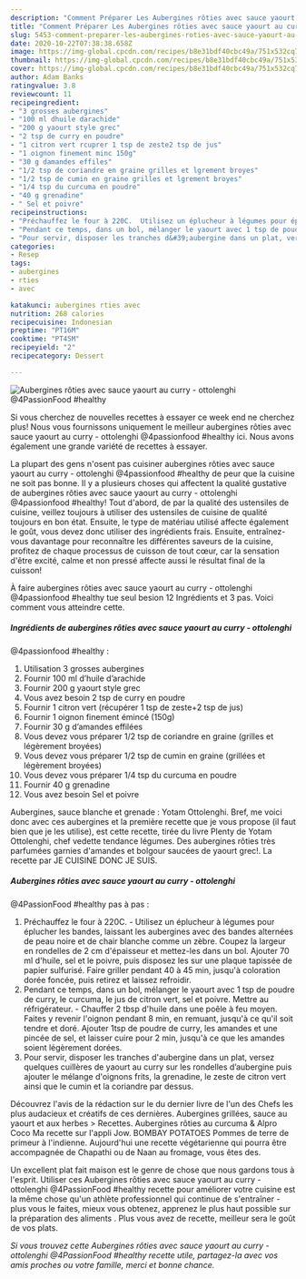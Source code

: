 ```yaml
---
description: "Comment Préparer Les Aubergines rôties avec sauce yaourt au curry - ottolenghi @4PassionFood #healthy"
title: "Comment Préparer Les Aubergines rôties avec sauce yaourt au curry - ottolenghi @4PassionFood #healthy"
slug: 5453-comment-preparer-les-aubergines-roties-avec-sauce-yaourt-au-curry-ottolenghi-4passionfood-healthy
date: 2020-10-22T07:38:38.658Z
image: https://img-global.cpcdn.com/recipes/b8e31bdf40cbc49a/751x532cq70/aubergines-roties-avec-sauce-yaourt-au-curry-ottolenghi-4passionfood-healthy-photo-principale-de-la-recette.jpg
thumbnail: https://img-global.cpcdn.com/recipes/b8e31bdf40cbc49a/751x532cq70/aubergines-roties-avec-sauce-yaourt-au-curry-ottolenghi-4passionfood-healthy-photo-principale-de-la-recette.jpg
cover: https://img-global.cpcdn.com/recipes/b8e31bdf40cbc49a/751x532cq70/aubergines-roties-avec-sauce-yaourt-au-curry-ottolenghi-4passionfood-healthy-photo-principale-de-la-recette.jpg
author: Adam Banks
ratingvalue: 3.8
reviewcount: 11
recipeingredient:
- "3 grosses aubergines"
- "100 ml dhuile darachide"
- "200 g yaourt style grec"
- "2 tsp de curry en poudre"
- "1 citron vert rcuprer 1 tsp de zeste2 tsp de jus"
- "1 oignon finement minc 150g"
- "30 g damandes effiles"
- "1/2 tsp de coriandre en graine grilles et lgrement broyes"
- "1/2 tsp de cumin en graine grilles et lgrement broyes"
- "1/4 tsp du curcuma en poudre"
- "40 g grenadine"
- " Sel et poivre"
recipeinstructions:
- "Préchauffez le four à 220C.  Utilisez un éplucheur à légumes pour éplucher les bandes, laissant les aubergines avec des bandes alternées de peau noire et de chair blanche comme un zèbre. Coupez la largeur en rondelles de 2 cm d&#39;épaisseur et mettez-les dans un bol. Ajouter 70 ml d&#39;huile, sel et le poivre, puis disposez les sur une plaque tapissée de papier sulfurisé. Faire griller pendant 40 à 45 min, jusqu&#39;à coloration dorée foncée, puis retirez et laissez refroidir."
- "Pendant ce temps, dans un bol, mélanger le yaourt avec 1 tsp de poudre de curry, le curcuma, le jus de citron vert, sel et poivre. Mettre au réfrigérateur.  Chauffer 2 tbsp d&#39;huile dans une poêle à feu moyen. Faites y revenir l&#39;oignon pendant 8 min, en remuant, jusqu&#39;à ce qu&#39;il soit tendre et doré. Ajouter 1tsp de poudre de curry, les amandes et une pincée de sel, et laisser cuire pour 2 min, jusqu&#39;à ce que les amandes soient légèrement dorées."
- "Pour servir, disposer les tranches d&#39;aubergine dans un plat, versez quelques cuillères de yaourt au curry sur les rondelles d’aubergine puis ajouter le mélange d&#39;oignons frits, la grenadine, le zeste de citron vert ainsi que le cumin et la coriandre par dessus."
categories:
- Resep
tags:
- aubergines
- rties
- avec

katakunci: aubergines rties avec 
nutrition: 268 calories
recipecuisine: Indonesian
preptime: "PT16M"
cooktime: "PT45M"
recipeyield: "2"
recipecategory: Dessert

---
```



![Aubergines rôties avec sauce yaourt au curry - ottolenghi
@4PassionFood #healthy](https://img-global.cpcdn.com/recipes/b8e31bdf40cbc49a/751x532cq70/aubergines-roties-avec-sauce-yaourt-au-curry-ottolenghi-4passionfood-healthy-photo-principale-de-la-recette.jpg)

Si vous cherchez de nouvelles recettes à essayer ce week end ne cherchez plus! Nous vous fournissons uniquement le meilleur aubergines rôties avec sauce yaourt au curry - ottolenghi
@4passionfood #healthy ici. Nous avons également une grande variété de recettes à essayer.

La plupart des gens n'osent pas cuisiner aubergines rôties avec sauce yaourt au curry - ottolenghi
@4passionfood #healthy de peur que la cuisine ne soit pas bonne. Il y a plusieurs choses qui affectent la qualité gustative de aubergines rôties avec sauce yaourt au curry - ottolenghi
@4passionfood #healthy! Tout d'abord, de par la qualité des ustensiles de cuisine, veillez toujours à utiliser des ustensiles de cuisine de qualité toujours en bon état. Ensuite, le type de matériau utilisé affecte également le goût, vous devez donc utiliser des ingrédients frais. Ensuite, entraînez-vous davantage pour reconnaître les différentes saveurs de la cuisine, profitez de chaque processus de cuisson de tout cœur, car la sensation d'être excité, calme et non pressé affecte aussi le résultat final de la cuisson!

<!--inarticleads1-->

À faire aubergines rôties avec sauce yaourt au curry - ottolenghi
@4passionfood #healthy tue seul besion 12 Ingrédients et 3 pas. Voici comment vous atteindre cette.

##### Ingrédients de aubergines rôties avec sauce yaourt au curry - ottolenghi
@4passionfood #healthy :

1. Utilisation 3 grosses aubergines
1. Fournir 100 ml d’huile d’arachide
1. Fournir 200 g yaourt style grec
1. Vous avez besoin 2 tsp de curry en poudre
1. Fournir 1 citron vert (récupérer 1 tsp de zeste+2 tsp de jus)
1. Fournir 1 oignon finement émincé (150g)
1. Fournir 30 g d’amandes effilées
1. Vous devez vous préparer 1/2 tsp de coriandre en graine (grilles et légèrement broyées)
1. Vous devez vous préparer 1/2 tsp de cumin en graine (grillées et légèrement broyées)
1. Vous devez vous préparer 1/4 tsp du curcuma en poudre
1. Fournir 40 g grenadine
1. Vous avez besoin  Sel et poivre


Aubergines, sauce blanche et grenade : Yotam Ottolenghi. Bref, me voici donc avec ces aubergines et la première recette que je vous propose (il faut bien que je les utilise), est cette recette, tirée du livre Plenty de Yotam Ottolenghi, chef vedette tendance légumes. Des aubergines rôties très parfumées garnies d&#39;amandes et bolgour saucées de yaourt grec!. La recette par JE CUISINE DONC JE SUIS. 

<!--inarticleads2-->

##### Aubergines rôties avec sauce yaourt au curry - ottolenghi
@4PassionFood #healthy pas à pas :

1. Préchauffez le four à 220C. -  Utilisez un éplucheur à légumes pour éplucher les bandes, laissant les aubergines avec des bandes alternées de peau noire et de chair blanche comme un zèbre. Coupez la largeur en rondelles de 2 cm d&#39;épaisseur et mettez-les dans un bol. Ajouter 70 ml d&#39;huile, sel et le poivre, puis disposez les sur une plaque tapissée de papier sulfurisé. Faire griller pendant 40 à 45 min, jusqu&#39;à coloration dorée foncée, puis retirez et laissez refroidir.
1. Pendant ce temps, dans un bol, mélanger le yaourt avec 1 tsp de poudre de curry, le curcuma, le jus de citron vert, sel et poivre. Mettre au réfrigérateur. -  Chauffer 2 tbsp d&#39;huile dans une poêle à feu moyen. Faites y revenir l&#39;oignon pendant 8 min, en remuant, jusqu&#39;à ce qu&#39;il soit tendre et doré. Ajouter 1tsp de poudre de curry, les amandes et une pincée de sel, et laisser cuire pour 2 min, jusqu&#39;à ce que les amandes soient légèrement dorées.
1. Pour servir, disposer les tranches d&#39;aubergine dans un plat, versez quelques cuillères de yaourt au curry sur les rondelles d’aubergine puis ajouter le mélange d&#39;oignons frits, la grenadine, le zeste de citron vert ainsi que le cumin et la coriandre par dessus.


Découvrez l&#39;avis de la rédaction sur le du dernier livre de l&#39;un des Chefs les plus audacieux et créatifs de ces dernières. Aubergines grillées, sauce au yaourt et aux herbes &gt; Recettes. Aubergines rôties au curcuma &amp; Alpro Coco Ma recette sur l&#39;appli Jow. BOMBAY POTATOES Pommes de terre de primeur à l&#39;indienne. Aujourd&#39;hui une recette végétarienne qui pourra être accompagnée de Chapathi ou de Naan au fromage, vous êtes des. 

<!--inarticleads1-->

<p>
Un excellent plat fait maison est le genre de chose que nous gardons tous à l'esprit. Utiliser ces Aubergines rôties avec sauce yaourt au curry - ottolenghi
@4PassionFood #healthy recette pour améliorer votre cuisine est la même chose qu'un athlète professionnel qui continue de s'entraîner - plus vous le faites, mieux vous obtenez, apprenez le plus haut possible sur la préparation des aliments . Plus vous avez de recette, meilleur sera le goût de vos plats.
</p>

<p>
<i>Si vous trouvez cette Aubergines rôties avec sauce yaourt au curry - ottolenghi
@4PassionFood #healthy recette utile, partagez-la avec vos amis proches ou votre famille, merci et bonne chance.</i>
</p>
